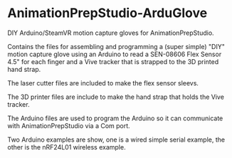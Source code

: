 # AnimationPrepStudio-ArduGlove
DIY Arduino/SteamVR motion capture gloves for AnimationPrepStudio. 

Contains the files for assembling and programming a (super simple) "DIY" motion capture glove using an Arduino to read a SEN-08606 Flex Sensor 4.5" for each finger and a Vive tracker that is strapped to the 3D printed hand strap.

The laser cutter files are included to make the flex sensor sleevs.

The 3D printer files are include to make the hand strap that holds the Vive tracker.

The Arduino files are used to program the Arduino so it can communicate with AnimationPrepStudio via a Com port.

Two Arduino examples are show, one is a wired simple serial example, the other is the nRF24L01 wireless example.